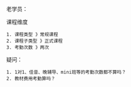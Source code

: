 老学员：

课程维度

	1. 课程类型 》常规课程
 	2. 课程子类型 》正式课程
 	3. 考勤次数 》两次

疑问：

	1. 1对1、佳音、晚辅导、mini班等的考勤次数都不算吗？
 	2. 教材费用考勤算吗？